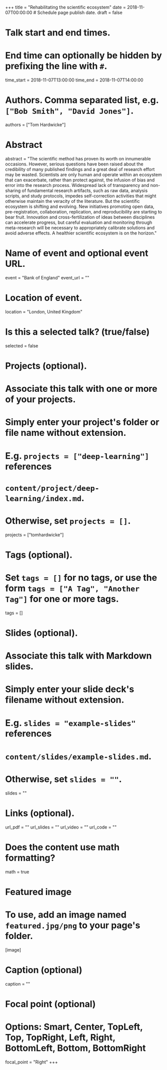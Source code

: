 +++
title = "Rehabilitating the scientific ecosystem"
date = 2018-11-07T00:00:00  # Schedule page publish date.
draft = false

# Talk start and end times.
#   End time can optionally be hidden by prefixing the line with `#`.
time_start = 2018-11-07T13:00:00
time_end = 2018-11-07T14:00:00

# Authors. Comma separated list, e.g. `["Bob Smith", "David Jones"]`.
authors = ["Tom Hardwicke"]

# Abstract
abstract = "The scientific method has proven its worth on innumerable occasions. However, serious questions have been raised about the credibility of many published findings and a great deal of research effort may be wasted. Scientists are only human and operate within an ecosystem that can exacerbate, rather than protect against, the infusion of bias and error into the research process. Widespread lack of transparency and non-sharing of fundamental research artifacts, such as raw data, analysis scripts, and study protocols, impedes self-correction activities that might otherwise maintain the veracity of the literature. But the scientific ecosystem is shifting and evolving. New initiatives promoting open data, pre-registration, collaboration, replication, and reproducibility are starting to bear fruit. Innovation and cross-fertilization of ideas between disciplines can accelerate progress, but careful evaluation and monitoring through meta-research will be necessary to appropriately calibrate solutions and avoid adverse effects. A healthier scientific ecosystem is on the horizon."

# Name of event and optional event URL.
event = "Bank of England"
event_url = ""

# Location of event.
location = "London, United Kingdom"

# Is this a selected talk? (true/false)
selected = false

# Projects (optional).
#   Associate this talk with one or more of your projects.
#   Simply enter your project's folder or file name without extension.
#   E.g. `projects = ["deep-learning"]` references 
#   `content/project/deep-learning/index.md`.
#   Otherwise, set `projects = []`.
projects = ["tomhardwicke"]

# Tags (optional).
#   Set `tags = []` for no tags, or use the form `tags = ["A Tag", "Another Tag"]` for one or more tags.
tags = []

# Slides (optional).
#   Associate this talk with Markdown slides.
#   Simply enter your slide deck's filename without extension.
#   E.g. `slides = "example-slides"` references 
#   `content/slides/example-slides.md`.
#   Otherwise, set `slides = ""`.
slides = ""

# Links (optional).
url_pdf = ""
url_slides = ""
url_video = ""
url_code = ""

# Does the content use math formatting?
math = true

# Featured image
# To use, add an image named `featured.jpg/png` to your page's folder. 
[image]
  # Caption (optional)
  caption = ""

  # Focal point (optional)
  # Options: Smart, Center, TopLeft, Top, TopRight, Left, Right, BottomLeft, Bottom, BottomRight
  focal_point = "Right"
+++
